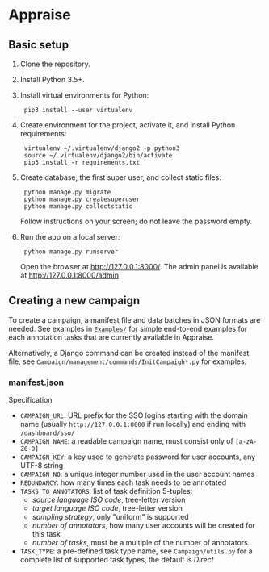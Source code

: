 # Appraise

## Basic setup

1. Clone the repository.
2. Install Python 3.5+.
3. Install virtual environments for Python:

        pip3 install --user virtualenv

4. Create environment for the project, activate it, and install Python
   requirements:

        virtualenv ~/.virtualenv/django2 -p python3
        source ~/.virtualenv/django2/bin/activate
        pip3 install -r requirements.txt

5. Create database, the first super user, and collect static files:

        python manage.py migrate
        python manage.py createsuperuser
        python manage.py collectstatic

    Follow instructions on your screen; do not leave the password empty.

6. Run the app on a local server:

        python manage.py runserver

    Open the browser at http://127.0.0.1:8000/.
    The admin panel is available at http://127.0.0.1:8000/admin


## Creating a new campaign

To create a campaign, a manifest file and data batches in JSON formats are needed.
See examples in [`Examples/`](Examples/) for simple end-to-end examples for
each annotation tasks that are currently available in Appraise.

Alternatively, a Django command can be created instead of the manifest file, see
`Campaign/management/commands/InitCampaigh*.py` for examples.


### manifest.json

Specification

- `CAMPAIGN_URL`: URL prefix for the SSO logins starting with the domain name
  (usually `http://127.0.0.1:8000` if run locally) and ending with
  `/dashboard/sso/`
- `CAMPAIGN_NAME`: a readable campaign name, must consist only of `[a-zA-Z0-9]`
- `CAMPAIGN_KEY`: a key used to generate password for user accounts, any UTF-8
  string
- `CAMPAIGN_NO`: a unique integer number used in the user account names
- `REDUNDANCY`: how many times each task needs to be annotated
- `TASKS_TO_ANNOTATORS`: list of task definition 5-tuples:
    - _source language ISO code_, tree-letter version
    - _target language ISO code_, tree-letter version
    - _sampling strategy_, only "uniform" is supported
    - _number of annotators_, how many user accounts will be created for this task
    - _number of tasks_, must be a multiple of the number of annotators
- `TASK_TYPE`: a pre-defined task type name, see `Campaign/utils.py` for a
  complete list of supported task types, the default is _Direct_
